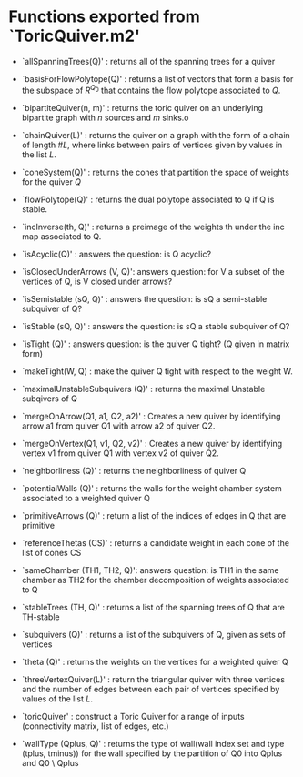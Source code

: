 # Functions exported from `ToricQuiver.m2'
* `allSpanningTrees(Q)' : returns all of the spanning trees for a quiver

* `basisForFlowPolytope(Q)' : returns a list of vectors that form a basis for the subspace of $R^{Q_0}$ that contains the flow polytope associated to $Q$.

* `bipartiteQuiver(n, m)' : returns the toric quiver on an underlying bipartite graph with $n$ sources and $m$ sinks.o

* `chainQuiver(L)' : returns the quiver on a graph with the form of a chain of length $\#L$, where links between pairs of vertices given by values in the list $L$. 

* `coneSystem(Q)' : returns the cones that partition the space of weights for the quiver $Q$

* `flowPolytope(Q)' : returns the dual polytope associated to Q if Q is stable. 

* `incInverse(th, Q)' : returns a preimage of the weights th under the inc map associated to Q.

* `isAcyclic(Q)' : answers the question: is Q acyclic? 

* `isClosedUnderArrows (V, Q)': answers question: for V a subset of the vertices of Q, is V closed under arrows? 

* `isSemistable (sQ, Q)' : answers the question: is sQ a semi-stable subquiver of Q? 

* `isStable (sQ, Q)' : answers the question: is sQ a stable subquiver of Q? 

* `isTight (Q)' : answers question: is the quiver Q tight? (Q given in matrix form)

* `makeTight(W, Q) : make the quiver Q tight with respect to the weight W.

* `maximalUnstableSubquivers (Q)' : returns the maximal Unstable subqivers of Q

* `mergeOnArrow(Q1, a1, Q2, a2)' : Creates a new quiver by identifying arrow a1 from quiver Q1 with arrow a2 of quiver Q2. 

* `mergeOnVertex(Q1, v1, Q2, v2)' : Creates a new quiver by identifying vertex v1 from quiver Q1 with vertex v2 of quiver Q2. 

* `neighborliness (Q)' : returns the neighborliness of quiver Q

* `potentialWalls (Q)' : returns the walls for the weight chamber system associated to a weighted quiver Q

* `primitiveArrows (Q)' : return a list of the indices of edges in Q that are primitive

* `referenceThetas (CS)' : returns a candidate weight in each cone of the list of cones CS

* `sameChamber (TH1, TH2, Q)': answers question: is TH1 in the same chamber as TH2 for the chamber decomposition of weights associated to Q

* `stableTrees (TH, Q)' : returns a list of the spanning trees of Q that are TH-stable

* `subquivers (Q)' : returns a list of the subquivers of Q, given as sets of vertices 

* `theta (Q)' : returns the weights on the vertices for a weighted quiver Q

* `threeVertexQuiver(L)' : return the triangular quiver with three vertices and the number of edges between each pair of vertices specified by values of the list $L$.

* `toricQuiver' : construct a Toric Quiver for a range of inputs (connectivity matrix, list of edges, etc.)

* `wallType (Qplus, Q)' : returns the type of wall(wall index set and type (tplus, tminus)) for the wall specified by the partition of Q0 into Qplus and Q0 \ Qplus

